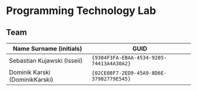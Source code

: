 # Programming Technology Lab

## Team

| Name Surname (initials)       | GUID                                     |
| ----------------------------- | ---------------------------------------- |
| Sebastian Kujawski (Isseii)   | `{9304F3FA-EBAA-4534-9205-74413A4A30A2}` |
| Dominik Karski (DominikKarski)| `{02CE08F7-2ED9-45A9-8D6E-37902779E545}` |
